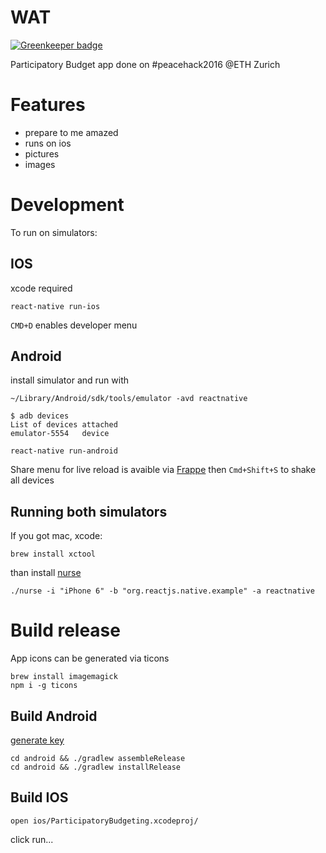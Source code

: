 # WAT

[![Greenkeeper badge](https://badges.greenkeeper.io/syzer/participatory-budgeting.svg)](https://greenkeeper.io/)

Participatory Budget app done on #peacehack2016 
@ETH Zurich



# Features

 - prepare to me amazed
 - runs on ios
 - pictures
 - images



# Development

To run on simulators:


## IOS

xcode required
```
react-native run-ios
```

`CMD+D` enables developer menu

## Android

install simulator
and run with

```
~/Library/Android/sdk/tools/emulator -avd reactnative
```

```
$ adb devices
List of devices attached
emulator-5554	device
```

```
react-native run-android
```

Share menu for live reload is avaible via
[Frappe](https://github.com/niftylettuce/frappe)
then `Cmd+Shift+S` to shake all devices


## Running both simulators

If you got mac, xcode:

```
brew install xctool

```
than install [nurse](https://github.com/pressly/react-native-nurse)
```
./nurse -i "iPhone 6" -b "org.reactjs.native.example" -a reactnative
```


# Build release

App icons can be generated via ticons
```
brew install imagemagick
npm i -g ticons
```


## Build Android

[generate key](https://facebook.github.io/react-native/releases/0.31/docs/signed-apk-android.html)
```
cd android && ./gradlew assembleRelease
cd android && ./gradlew installRelease
```


## Build IOS

```
open ios/ParticipatoryBudgeting.xcodeproj/
```
click run...
